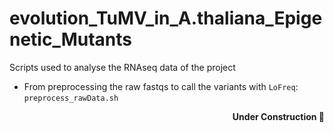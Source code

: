 # evolution_TuMV_in_A.thaliana_Epigenetic_Mutants

Scripts used to analyse the RNAseq data of the project

- From preprocessing the raw fastqs to call the variants with `LoFreq`: `preprocess_rawData.sh`










<p align='right'> 
  <b>Under Construction 🚧</b> 
</p> 
